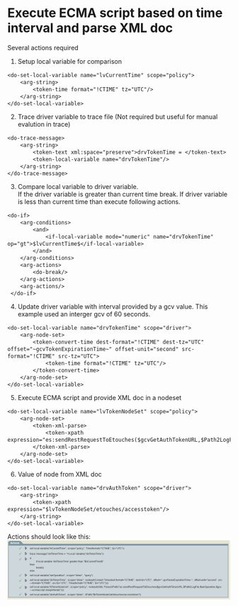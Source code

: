 # Execute ECMA script based on time interval and parse XML doc

Several actions required

1) Setup local variable for comparison
```
<do-set-local-variable name="lvCurrentTime" scope="policy">
	<arg-string>
		<token-time format="!CTIME" tz="UTC"/>
	</arg-string>
</do-set-local-variable>
```

2) Trace driver variable to trace file (Not required but useful for manual evalution in trace)
```
<do-trace-message>
	<arg-string>
		<token-text xml:space="preserve">drvTokenTime = </token-text>
		<token-local-variable name="drvTokenTime"/>
	</arg-string>
</do-trace-message>
```

3) Compare local variable to driver variable.  
   If the driver variable is greater than current time break.
   If driver variable is less than current time than execute following actions.
```
<do-if>
	<arg-conditions>
		<and>
			<if-local-variable mode="numeric" name="drvTokenTime" op="gt">$lvCurrentTime$</if-local-variable>
		</and>
	</arg-conditions>
	<arg-actions>
		<do-break/>
	</arg-actions>
	<arg-actions/>
 </do-if>
```

4) Update driver variable with interval provided by a gcv value.  This example used an interger gcv of 60 seconds.
```
<do-set-local-variable name="drvTokenTime" scope="driver">
	<arg-node-set>
		<token-convert-time dest-format="!CTIME" dest-tz="UTC" offset="~gcvTokenExpirationTime~" offset-unit="second" src-format="!CTIME" src-tz="UTC">
			<token-time format="!CTIME" tz="UTC"/>
		</token-convert-time>
	</arg-node-set>
</do-set-local-variable>
```

5) Execute ECMA script and provide XML doc in a nodeset
```
<do-set-local-variable name="lvTokenNodeSet" scope="policy">
	<arg-node-set>
		<token-xml-parse>
			<token-xpath expression="es:sendRestRequestToEtouches($gcvGetAuthTokenURL,$Path2LogFile,$varOperation,$gcv.ecmascript.sleepinterval)"/>
		</token-xml-parse>
	</arg-node-set>
</do-set-local-variable>
```

6) Value of node from XML doc
```
<do-set-local-variable name="drvAuthToken" scope="driver">
	<arg-string>
		<token-xpath expression="$lvTokenNodeSet/etouches/accesstoken"/>
	</arg-string>
</do-set-local-variable>
```

Actions should look like this:
<img src="actions.png">

